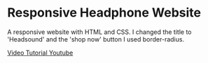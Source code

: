 # Responsive Headphone Website

A responsive website with HTML and CSS. I changed the title to 'Headsound' and the 'shop now' button I used border-radius.

[Video Tutorial Youtube](https://www.youtube.com/watch?v=2QW9SNCjFVU)
